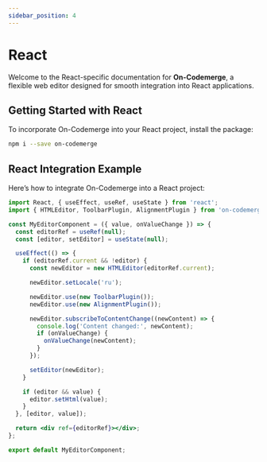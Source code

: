 ```yaml
---
sidebar_position: 4
---
```


# React

Welcome to the React-specific documentation for **On-Codemerge**, a flexible web editor designed for smooth integration into React applications.

## Getting Started with React

To incorporate On-Codemerge into your React project, install the package:

```bash
npm i --save on-codemerge
```

## React Integration Example

Here’s how to integrate On-Codemerge into a React project:

```jsx title="MyEditorComponent.jsx"
import React, { useEffect, useRef, useState } from 'react';
import { HTMLEditor, ToolbarPlugin, AlignmentPlugin } from 'on-codemerge';

const MyEditorComponent = ({ value, onValueChange }) => {
  const editorRef = useRef(null);
  const [editor, setEditor] = useState(null);

  useEffect(() => {
    if (editorRef.current && !editor) {
      const newEditor = new HTMLEditor(editorRef.current);

      newEditor.setLocale('ru');

      newEditor.use(new ToolbarPlugin());
      newEditor.use(new AlignmentPlugin());

      newEditor.subscribeToContentChange((newContent) => {
        console.log('Content changed:', newContent);
        if (onValueChange) {
          onValueChange(newContent);
        }
      });

      setEditor(newEditor);
    }

    if (editor && value) {
      editor.setHtml(value);
    }
  }, [editor, value]);

  return <div ref={editorRef}></div>;
};

export default MyEditorComponent;
```
